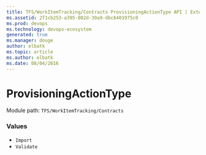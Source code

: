 ```yaml
---
title: TFS/WorkItemTracking/Contracts ProvisioningActionType API | Extensions for Azure DevOps Services
ms.assetid: 2f1cb253-a395-802d-39a9-dbc6401975c0
ms.prod: devops
ms.technology: devops-ecosystem
generated: true
ms.manager: douge
author: elbatk
ms.topic: article
ms.author: elbatk
ms.date: 08/04/2016
---
```


# ProvisioningActionType

Module path: `TFS/WorkItemTracking/Contracts`

### Values

* `Import` 
* `Validate` 
